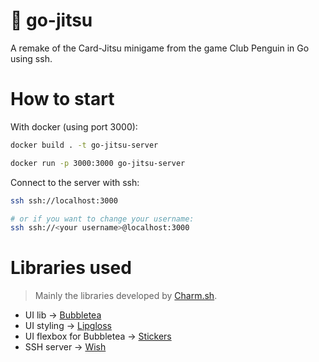 # 🐧 go-jitsu

A remake of the Card-Jitsu minigame from the game Club Penguin in Go using ssh.

# How to start

With docker (using port 3000):

```bash
docker build . -t go-jitsu-server

docker run -p 3000:3000 go-jitsu-server
```

Connect to the server with ssh:

```bash
ssh ssh://localhost:3000

# or if you want to change your username:
ssh ssh://<your username>@localhost:3000
```

# Libraries used

> Mainly the libraries developed by [Charm.sh](https://charm.sh/).

- UI lib -> [Bubbletea](https://github.com/charmbracelet/bubbletea)
- UI styling -> [Lipgloss](https://github.com/charmbracelet/lipgloss)
- UI flexbox for Bubbletea -> [Stickers](https://github.com/76creates/stickers)
- SSH server -> [Wish](https://github.com/charmbracelet/wish)
